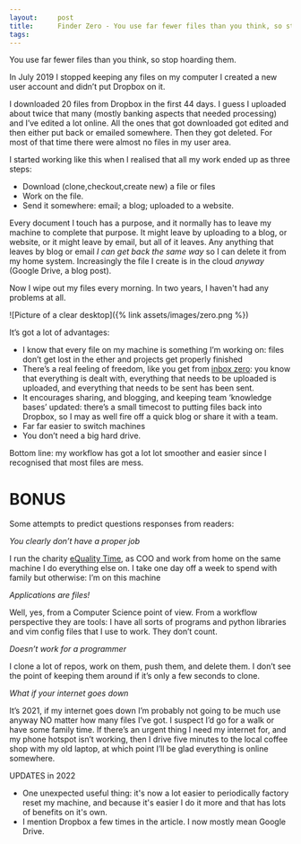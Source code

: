 ```yaml
---
layout:     post
title:      Finder Zero - You use far fewer files than you think, so stop hoarding them
tags:       
---
```


You use far fewer files than you think, so stop hoarding them.

In July 2019 I stopped keeping any files on my computer I created a new user account and didn’t put Dropbox on it.

I downloaded 20 files from Dropbox in the first 44 days. I guess I uploaded about twice that many (mostly banking aspects that needed processing) and I’ve edited a lot online. All the ones that got downloaded got edited and then either put back or emailed somewhere. Then they got deleted. For most of that time there were almost no files in my user area.

I started working like this when I realised that all my work ended up as three steps: 

*   Download (clone,checkout,create new) a file or files
*   Work on the file.
*   Send it somewhere: email; a blog; uploaded to a website.

Every document I touch has a purpose, and it normally has to leave my machine to complete that purpose.  It might leave by uploading to a blog, or website, or it might leave by email, but all of it leaves.  Any anything that leaves by blog or email _I can get back the same way_ so I can delete it from my home system. Increasingly the file I create is in the cloud _anyway_ (Google Drive, a blog post). 

Now I wipe out my files every morning. In two years, I haven't had any problems at all. 

![Picture of a clear desktop]({% link assets/images/zero.png %})

It’s got a lot of advantages:

*   I know that every file on my machine is something I’m working on: files don’t get lost in the ether and projects get properly finished
*   There’s a real feeling of freedom, like you get from [inbox zero](https://whatis.techtarget.com/definition/inbox-zero): you know that everything is dealt with, everything that needs to be uploaded is uploaded,  and everything that needs to be sent has been sent.  
*   It encourages sharing, and blogging, and keeping team ‘knowledge bases’ updated: there’s a small timecost to putting files back into Dropbox, so I may as well fire off a quick blog or share it with a team.
*   Far far easier to switch machines
*   You don’t need a big hard drive.

Bottom line: my workflow has got a lot lot smoother and easier since I recognised that most files are mess.

# BONUS

Some attempts to predict questions responses from readers:

_You clearly don’t have a proper job_

I run the charity [eQuality Time](http://equalitytime.co.uk/), as COO and work from home on the same machine I do everything else on. I take one day off a week to spend with family but otherwise: I’m on this machine

_Applications are files!_

Well, yes, from a Computer Science point of view. From a workflow perspective they are tools: I have all sorts of programs and python libraries and vim config files that I use to work.  They don’t count. 

_Doesn’t work for a programmer_

I clone a lot of repos,  work on them, push them, and delete them. I don’t see the point of keeping them around if it’s only a few seconds to clone.

_What if your internet goes down_

It’s 2021, if my internet goes down I’m probably not going to be much use anyway NO matter how many files I’ve got. I suspect I’d go for a walk or have some family time.  If there’s an urgent thing I need my internet for, and my phone hotspot isn’t working,  then I drive five minutes to the local coffee shop with my old laptop, at which point I’ll be glad everything is online somewhere.


UPDATES in 2022 
* One unexpected useful thing: it's now a lot easier to periodically factory reset my machine, and because it's easier I do it more and that has lots of benefits on it's own. 
* I mention Dropbox a few times in the article. I now mostly mean Google Drive. 





